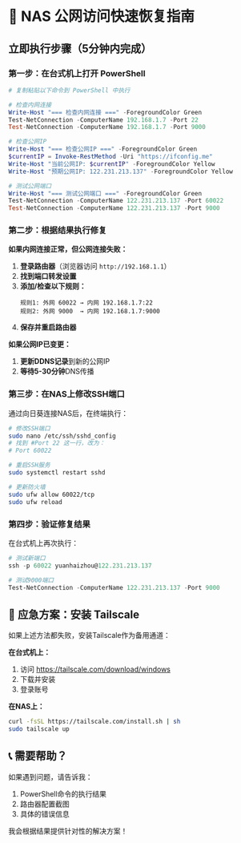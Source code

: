 # 🚀 NAS 公网访问快速恢复指南

## 立即执行步骤（5分钟内完成）

### 第一步：在台式机上打开 PowerShell

```powershell
# 复制粘贴以下命令到 PowerShell 中执行

# 检查内网连接
Write-Host "=== 检查内网连接 ===" -ForegroundColor Green
Test-NetConnection -ComputerName 192.168.1.7 -Port 22
Test-NetConnection -ComputerName 192.168.1.7 -Port 9000

# 检查公网IP
Write-Host "=== 检查公网IP ===" -ForegroundColor Green
$currentIP = Invoke-RestMethod -Uri "https://ifconfig.me"
Write-Host "当前公网IP: $currentIP" -ForegroundColor Yellow
Write-Host "预期公网IP: 122.231.213.137" -ForegroundColor Yellow

# 测试公网端口
Write-Host "=== 测试公网端口 ===" -ForegroundColor Green
Test-NetConnection -ComputerName 122.231.213.137 -Port 60022
Test-NetConnection -ComputerName 122.231.213.137 -Port 9000
```

### 第二步：根据结果执行修复

**如果内网连接正常，但公网连接失败：**

1. **登录路由器**（浏览器访问 `http://192.168.1.1`）
2. **找到端口转发设置**
3. **添加/检查以下规则：**
   ```
   规则1: 外网 60022 → 内网 192.168.1.7:22
   规则2: 外网 9000  → 内网 192.168.1.7:9000
   ```
4. **保存并重启路由器**

**如果公网IP已变更：**

1. **更新DDNS记录**到新的公网IP
2. **等待5-30分钟**DNS传播

### 第三步：在NAS上修改SSH端口

通过向日葵连接NAS后，在终端执行：

```bash
# 修改SSH端口
sudo nano /etc/ssh/sshd_config
# 找到 #Port 22 这一行，改为：
# Port 60022

# 重启SSH服务
sudo systemctl restart sshd

# 更新防火墙
sudo ufw allow 60022/tcp
sudo ufw reload
```

### 第四步：验证修复结果

在台式机上再次执行：

```powershell
# 测试新端口
ssh -p 60022 yuanhaizhou@122.231.213.137

# 测试9000端口
Test-NetConnection -ComputerName 122.231.213.137 -Port 9000
```

## 🔧 应急方案：安装 Tailscale

如果上述方法都失败，安装Tailscale作为备用通道：

**在台式机上：**
1. 访问 https://tailscale.com/download/windows
2. 下载并安装
3. 登录账号

**在NAS上：**
```bash
curl -fsSL https://tailscale.com/install.sh | sh
sudo tailscale up
```

## 📞 需要帮助？

如果遇到问题，请告诉我：
1. PowerShell命令的执行结果
2. 路由器配置截图
3. 具体的错误信息

我会根据结果提供针对性的解决方案！
